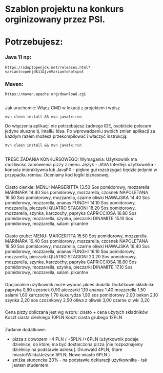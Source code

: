# Szablon projektu na konkurs orginizowany przez PSI.

# Potrzebujesz:
### Java 11 np:
```
https://adoptopenjdk.net/releases.html?variant=openjdk11&jvmVariant=hotspot
```
### Maven:
```
https://maven.apache.org/download.cgi
```

##
Jak uruchomić:
Włącz CMD w lokacji z projektem i wpisz 
```
mvn clean install && mvn javafx:run
```

Do włączenia aplikacji nie potrzebujesz żadnego IDE, osobiście polecam jedyne słuszne tj. IntelliJ Idea.
Po wprowadzeniu swoich zmian aplikacji za każdym razem możesz przekompilować i właczyć instrukcją:
```
mvn clean install && mvn javafx:run
```

##
TREŚĆ ZADANIA KONKURSOWEGO:
Wymagania:
Użytkownik ma możliwość zamówienia pizzy z menu.
Język - JAVA
Interfejs użytkownika - konsola interaktywna lub JavaFX - piękne gui rozstrzygać będzie jedynie w przypadku remisu. Oceniamy kod logiki biznesowej.

###
Ciasto cienkie:
MENU:
MARGERITTA        13.50
Sos pomidorowy, mozzarella
MARINARA        14.40
Sos pomidorowy, mozzarella, czosnek
NAPOLETANA        16.50
Sos pomidorowy, mozzarella, czarne oliwki
HAWAJSKA        14.40
Sos pomidorowy, mozzarella, ananas
FUNGHI            14.10
Sos pomidorowy, mozzarella, pieczarki
QUATRO STAGIONI    18.20
Sos pomidorowy, mozzarella, szynka, karczochy, papryka
CAPRICCIOSA        16.80
Sos pomidorowy, mozzarella, szynka, pieczarki
DINAMITE        15.10
Sos pomidorowy, mozzarella, salami pikantne

###
Ciasto grube:
MENU:
MARGERITTA        15.50
Sos pomidorowy, mozzarella
MARINARA        16.40
Sos pomidorowy, mozzarella, czosnek
NAPOLETANA        18.50
Sos pomidorowy, mozzarella, czarne oliwki
HAWAJSKA        16.40
Sos pomidorowy, mozzarella, ananas
FUNGHI            16.10
Sos pomidorowy, mozzarella, pieczarki
QUATRO STAGIONI    20.20
Sos pomidorowy, mozzarella, szynka, karczochy, papryka
CAPRICCIOSA        18.80
Sos pomidorowy, mozzarella, szynka, pieczarki
DINAMITE        17.10
Sos pomidorowy, mozzarella, salami pikantne

###
Opcjonalnie użytkownik może wybrać jakieś dodatki
Dodatkowe składniki:
papryka             0,80
czosnek                0,90
pieczarki             1,10
ananas                1,40
mozzerella             1,50
salami                1,60
karczochy            1,70
kukurydza            1,90
sos pomidorowy        2,00
bekon                2,10
szynka                 2,20
sos czosnkowy        2,50
oliwa z oliwek        3,00
czarne oliwki        3,20

###
Cena pizzy obliczana jest wg wzoru:
ciasto + cena użytych składników
Koszt ciasta cienkiego   10PLN
Koszt ciasta grubego     12PLN

###
Zadanie dodatkowe:
 - pizza z dowozem +4 PLN / +5PLN /+6PLN (użytkownik podaje dzielnice, do której ma być dostarczona pizza [nie rozpoznajemy dzielnicy na podstawie adresu]. Grunwald 4PLN, Stare miasto/Wilda/Jeżyce 5PLN, Nowe miasto 6PLN )
 - zniżka studencka 20% - na podstawie deklaracji użytkownika - tak jestem studentem